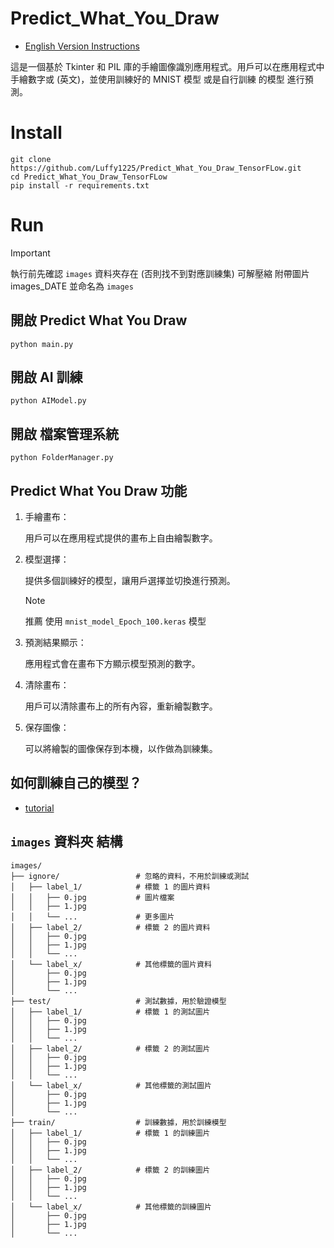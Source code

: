 ﻿# Predict_What_You_Draw

- [English Version Instructions](/README.md)

這是一個基於 Tkinter 和 PIL 庫的手繪圖像識別應用程式。用戶可以在應用程式中手繪數字或 (英文)，並使用訓練好的 MNIST 模型 或是自行訓練 的模型 進行預測。

# Install 

```
git clone https://github.com/Luffy1225/Predict_What_You_Draw_TensorFLow.git
cd Predict_What_You_Draw_TensorFLow
pip install -r requirements.txt
```


# Run

> [!IMPORTANT]
> 執行前先確認 `images` 資料夾存在 (否則找不到對應訓練集)
> 可解壓縮 附帶圖片 images_DATE 並命名為 `images`

## 開啟 Predict What You Draw

```
python main.py
```

## 開啟 AI 訓練
```
python AIModel.py
```

## 開啟 檔案管理系統
```
python FolderManager.py
```



## Predict What You Draw 功能

1. 手繪畫布：

    用戶可以在應用程式提供的畫布上自由繪製數字。
1. 模型選擇：

    提供多個訓練好的模型，讓用戶選擇並切換進行預測。
    
    > [!NOTE]
    > 推薦 使用 `mnist_model_Epoch_100.keras` 模型
    

1. 預測結果顯示：

    應用程式會在畫布下方顯示模型預測的數字。

2. 清除畫布：

    用戶可以清除畫布上的所有內容，重新繪製數字。

3. 保存圖像：

    可以將繪製的圖像保存到本機，以作做為訓練集。


## 如何訓練自己的模型？

- [tutorial](/tutorial_zh_TW.md)


## `images` 資料夾 結構

    images/
    ├── ignore/                 # 忽略的資料，不用於訓練或測試
    │   ├── label_1/            # 標籤 1 的圖片資料
    │   │   ├── 0.jpg           # 圖片檔案
    │   │   ├── 1.jpg
    │   │   └── ...             # 更多圖片
    │   ├── label_2/            # 標籤 2 的圖片資料
    │   │   ├── 0.jpg
    │   │   ├── 1.jpg
    │   │   └── ...
    │   └── label_x/            # 其他標籤的圖片資料
    │       ├── 0.jpg
    │       ├── 1.jpg
    │       └── ...
    ├── test/                   # 測試數據，用於驗證模型
    │   ├── label_1/            # 標籤 1 的測試圖片
    │   │   ├── 0.jpg
    │   │   ├── 1.jpg
    │   │   └── ...
    │   ├── label_2/            # 標籤 2 的測試圖片
    │   │   ├── 0.jpg
    │   │   ├── 1.jpg
    │   │   └── ...
    │   └── label_x/            # 其他標籤的測試圖片
    │       ├── 0.jpg
    │       ├── 1.jpg
    │       └── ...
    ├── train/                  # 訓練數據，用於訓練模型
    │   ├── label_1/            # 標籤 1 的訓練圖片
    │   │   ├── 0.jpg
    │   │   ├── 1.jpg
    │   │   └── ...
    │   ├── label_2/            # 標籤 2 的訓練圖片
    │   │   ├── 0.jpg
    │   │   ├── 1.jpg
    │   │   └── ...
    │   └── label_x/            # 其他標籤的訓練圖片
    │       ├── 0.jpg
    │       ├── 1.jpg
    │       └── ...


    
